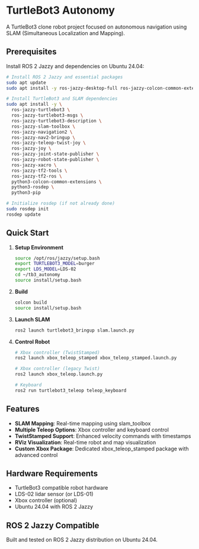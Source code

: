 # TurtleBot3 Autonomy

A TurtleBot3 clone robot project focused on autonomous navigation using SLAM (Simultaneous Localization and Mapping).

## Prerequisites

Install ROS 2 Jazzy and dependencies on Ubuntu 24.04:

```bash
# Install ROS 2 Jazzy and essential packages
sudo apt update
sudo apt install -y ros-jazzy-desktop-full ros-jazzy-colcon-common-extensions

# Install TurtleBot3 and SLAM dependencies
sudo apt install -y \
  ros-jazzy-turtlebot3 \
  ros-jazzy-turtlebot3-msgs \
  ros-jazzy-turtlebot3-description \
  ros-jazzy-slam-toolbox \
  ros-jazzy-navigation2 \
  ros-jazzy-nav2-bringup \
  ros-jazzy-teleop-twist-joy \
  ros-jazzy-joy \
  ros-jazzy-joint-state-publisher \
  ros-jazzy-robot-state-publisher \
  ros-jazzy-xacro \
  ros-jazzy-tf2-tools \
  ros-jazzy-tf2-ros \
  python3-colcon-common-extensions \
  python3-rosdep \
  python3-pip

# Initialize rosdep (if not already done)
sudo rosdep init
rosdep update
```

## Quick Start

1. **Setup Environment**
   ```bash
   source /opt/ros/jazzy/setup.bash
   export TURTLEBOT3_MODEL=burger
   export LDS_MODEL=LDS-02
   cd ~/tb3_autonomy
   source install/setup.bash
   ```

2. **Build**
   ```bash
   colcon build
   source install/setup.bash
   ```

3. **Launch SLAM**
   ```bash
   ros2 launch turtlebot3_bringup slam.launch.py
   ```

4. **Control Robot**
   ```bash
   # Xbox controller (TwistStamped)
   ros2 launch xbox_teleop_stamped xbox_teleop_stamped.launch.py
   
   # Xbox controller (legacy Twist)
   ros2 launch xbox_teleop.launch.py
   
   # Keyboard
   ros2 run turtlebot3_teleop teleop_keyboard
   ```

## Features

- **SLAM Mapping**: Real-time mapping using slam_toolbox
- **Multiple Teleop Options**: Xbox controller and keyboard control
- **TwistStamped Support**: Enhanced velocity commands with timestamps
- **RViz Visualization**: Real-time robot and map visualization
- **Custom Xbox Package**: Dedicated xbox_teleop_stamped package with advanced control

## Hardware Requirements

- TurtleBot3 compatible robot hardware
- LDS-02 lidar sensor (or LDS-01)
- Xbox controller (optional)
- Ubuntu 24.04 with ROS 2 Jazzy

## ROS 2 Jazzy Compatible

Built and tested on ROS 2 Jazzy distribution on Ubuntu 24.04. 
